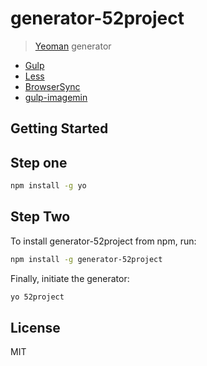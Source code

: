 # generator-52project

> [Yeoman](http://yeoman.io) generator

* [Gulp](http://gulpjs.com/)
* [Less](http://lesscss.org/)
* [BrowserSync](http://www.browsersync.io/)
* [gulp-imagemin](https://www.npmjs.org/package/gulp-imagemin)

## Getting Started

## Step one 

```bash
npm install -g yo
```

## Step Two

To install generator-52project from npm, run:

```bash
npm install -g generator-52project
```

Finally, initiate the generator:

```bash
yo 52project
```

## License

MIT
